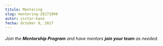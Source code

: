 ```yaml
---
titulo: Mentoring
slug: mentoring-20171009
autor: victor-kane
fecha: October 9, 2017
--- 
```

###### Join the **Mentorship Program** and have mentors **join your team** as needed.
